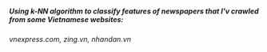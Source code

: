 ##### Using k-NN algorithm to classify features of newspapers that I'v crawled from some Vietnamese websites: 
###### vnexpress.com, zing.vn, nhandan.vn
